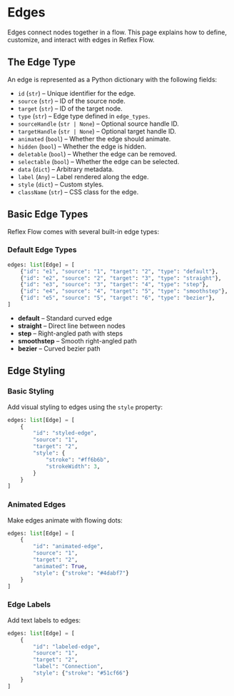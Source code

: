 # Edges

Edges connect nodes together in a flow. This page explains how to define, customize, and interact with edges in Reflex Flow.

## The **Edge** Type

An edge is represented as a Python dictionary with the following fields:

- `id` (`str`) – Unique identifier for the edge.
- `source` (`str`) – ID of the source node.
- `target` (`str`) – ID of the target node.
- `type` (`str`) – Edge type defined in `edge_types`.
- `sourceHandle` (`str | None`) – Optional source handle ID.
- `targetHandle` (`str | None`) – Optional target handle ID.
- `animated` (`bool`) – Whether the edge should animate.
- `hidden` (`bool`) – Whether the edge is hidden.
- `deletable` (`bool`) – Whether the edge can be removed.
- `selectable` (`bool`) – Whether the edge can be selected.
- `data` (`dict`) – Arbitrary metadata.
- `label` (`Any`) – Label rendered along the edge.
- `style` (`dict`) – Custom styles.
- `className` (`str`) – CSS class for the edge.

## Basic Edge Types

Reflex Flow comes with several built-in edge types:

### Default Edge Types

```python
edges: list[Edge] = [
    {"id": "e1", "source": "1", "target": "2", "type": "default"},
    {"id": "e2", "source": "2", "target": "3", "type": "straight"},
    {"id": "e3", "source": "3", "target": "4", "type": "step"},
    {"id": "e4", "source": "4", "target": "5", "type": "smoothstep"},
    {"id": "e5", "source": "5", "target": "6", "type": "bezier"},
]
```

- **default** – Standard curved edge
- **straight** – Direct line between nodes
- **step** – Right-angled path with steps
- **smoothstep** – Smooth right-angled path
- **bezier** – Curved bezier path

## Edge Styling

### Basic Styling

Add visual styling to edges using the `style` property:

```python
edges: list[Edge] = [
    {
        "id": "styled-edge",
        "source": "1",
        "target": "2",
        "style": {
            "stroke": "#ff6b6b",
            "strokeWidth": 3,
        }
    }
]
```

### Animated Edges

Make edges animate with flowing dots:

```python
edges: list[Edge] = [
    {
        "id": "animated-edge",
        "source": "1",
        "target": "2",
        "animated": True,
        "style": {"stroke": "#4dabf7"}
    }
]
```

### Edge Labels

Add text labels to edges:

```python
edges: list[Edge] = [
    {
        "id": "labeled-edge",
        "source": "1",
        "target": "2",
        "label": "Connection",
        "style": {"stroke": "#51cf66"}
    }
]
```
